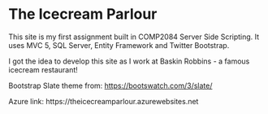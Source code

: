 <h1>The Icecream Parlour</h1>

<p>This site is my first assignment built in COMP2084 Server Side Scripting. 
It uses MVC 5, SQL Server, Entity Framework and Twitter Bootstrap.</p>
<p>I got the idea to develop this site as I work at Baskin Robbins - a famous icecream restaurant!</p>
<p>Bootstrap Slate theme from: <a href = "https://bootswatch.com/3/slate/">https://bootswatch.com/3/slate/ </a></p>
<p>Azure link: https://theicecreamparlour.azurewebsites.net </p>